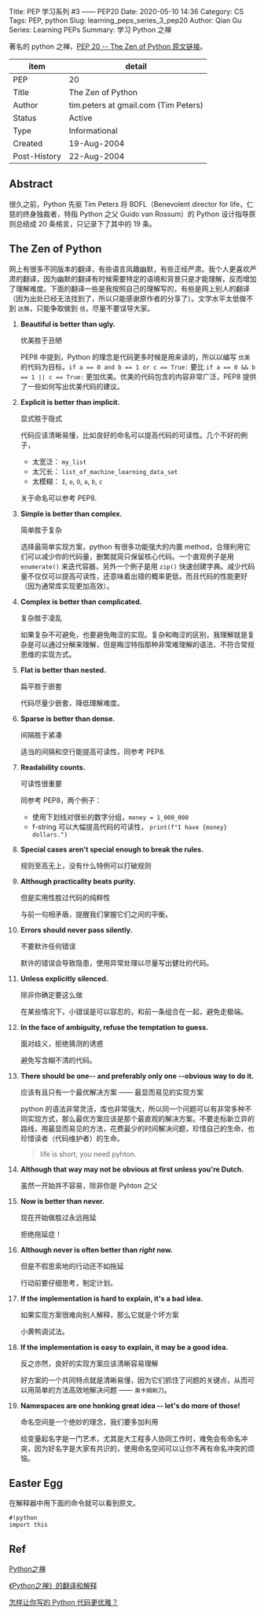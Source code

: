 Title: PEP 学习系列 #3 —— PEP20
Date: 2020-05-10 14:36
Category: CS
Tags: PEP, python
Slug: learning_peps_series_3_pep20
Author: Qian Gu
Series: Learning PEPs
Summary: 学习 Python 之禅

著名的 python 之禅，[PEP 20 -- The Zen of Python 原文链接][PEP20]。

[PEP20]: https://www.python.org/dev/peps/pep-0020/

| item | detail |
| ---- | ------ |
| PEP  |  20    |
| Title | The Zen of Python |
| Author | tim.peters at gmail.com (Tim Peters) |
| Status | Active |
| Type | Informational |
| Created | 19-Aug-2004 |
| Post-History | 22-Aug-2004 |

## Abstract

很久之前，Python 先驱 Tim Peters 将 BDFL（Benevolent director for life，仁慈的终身独裁者，特指 Python 之父 Guido van Rossum）的 Python 设计指导原则总结成 20 条格言，只记录下了其中的 19 条。

## The Zen of Python

网上有很多不同版本的翻译，有些语言风趣幽默，有些正经严肃。我个人更喜欢严肃的翻译，因为幽默的翻译有时候需要特定的语境和背景只是才能理解，反而增加了理解难度。下面的翻译一些是我按照自己的理解写的，有些是网上别人的翻译（因为出处已经无法找到了，所以只能感谢原作者的分享了）。文学水平太低做不到 `达雅`，只能争取做到 `信`，尽量不要误导大家。

1. **Beautiful is better than ugly.**

    优美胜于丑陋

    PEP8 中提到，Python 的理念是代码更多时候是用来读的，所以以编写 `优美` 的代码为目标，`if a == 0 and b == 1 or c == True:` 要比 `if a == 0 && b == 1 || c == True:` 更加优美。优美的代码包含的内容非常广泛，PEP8 提供了一些如何写出优美代码的建议。

2. **Explicit is better than implicit.**

    显式胜于隐式

    代码应该清晰易懂，比如良好的命名可以提高代码的可读性。几个不好的例子，

    + 太宽泛： `my_list`
    + 太冗长： `list_of_machine_learning_data_set`
    + 太模糊： `I`, `o`, `O`, `a`, `b`, `c`

    关于命名可以参考 PEP8.

3. **Simple is better than complex.**

    简单胜于复杂

    选择最简单实现方案，python 有很多功能强大的内置 method，合理利用它们可以减少你的代码量，删繁就简只保留核心代码。一个直观例子是用 `enumerate()` 来迭代容器，另外一个例子是用 `zip()` 快速创建字典。减少代码量不仅仅可以提高可读性，还意味着出错的概率更低，而且代码的性能更好（因为通常库实现更加高效）。

4. **Complex is better than complicated.**

    复杂胜于凌乱

    如果复杂不可避免，也要避免晦涩的实现。复杂和晦涩的区别，我理解就是复杂是可以通过分解来理解，但是晦涩特指那种非常难理解的语法、不符合常规思维的实现方式。

5. **Flat is better than nested.**

    扁平胜于嵌套

    代码尽量少嵌套，降低理解难度。

6. **Sparse is better than dense.**

    间隔胜于紧凑

    适当的间隔和空行能提高可读性，同参考 PEP8.

7. **Readability counts.**

    可读性很重要

    同参考 PEP8，两个例子：

    + 使用下划线对很长的数字分组，`money = 1_000_000`
    + f-string 可以大幅提高代码的可读性， `print(f"I have {money} dollars.")`

8. **Special cases aren't special enough to break the rules.**

    规则至高无上，没有什么特例可以打破规则


9. **Although practicality beats purity.**

    但是实用性胜过代码的纯粹性

    与前一句相矛盾，提醒我们掌握它们之间的平衡。

10. **Errors should never pass silently.**

    不要默许任何错误

    默许的错误会导致隐患，使用异常处理以尽量写出健壮的代码。

11. **Unless explicitly silenced.**

    除非你确定要这么做

    在某些情况下，小错误是可以容忍的，和前一条组合在一起，避免走极端。

12. **In the face of ambiguity, refuse the temptation to guess.**

    面对歧义，拒绝猜测的诱惑

    避免写含糊不清的代码。

13. **There should be one-- and preferably only one --obvious way to do it.**

    应该有且只有一个最优解决方案 —— 最显而易见的实现方案

    python 的语法非常灵活，库也非常强大，所以同一个问题可以有非常多种不同实现方式，那么最优方案应该是那个最直观的解决方案。不要走标新立异的路线，用最显而易见的方法，花费最少的时间解决问题，珍惜自己的生命，也珍惜读者（代码维护者）的生命。

    > life is short, you need pyhton.

14. **Although that way may not be obvious at first unless you're Dutch.**

    虽然一开始并不容易，除非你是 Pyhton 之父

15. **Now is better than never.**

    现在开始做胜过永远拖延

    拒绝拖延症！

16. **Although never is often better than *right* now.**

    但是不假思索地的行动还不如拖延

    行动前要仔细思考，制定计划。

17. **If the implementation is hard to explain, it's a bad idea.**

    如果实现方案很难向别人解释，那么它就是个坏方案

    小黄鸭调试法。

18. **If the implementation is easy to explain, it may be a good idea.**

    反之亦然，良好的实现方案应该清晰容易理解

    好方案的一个共同特点就是清晰易懂，因为它们抓住了问题的关键点，从而可以用简单的方法高效地解决问题 —— `奥卡姆剃刀`。

19. **Namespaces are one honking great idea -- let's do more of those!**

    命名空间是一个绝妙的理念，我们要多加利用

    给变量起名字是一门艺术，尤其是大工程多人协同工作时，难免会有命名冲突，因为好名字是大家有共识的，使用命名空间可以让你不再有命名冲突的烦恼。

## Easter Egg

在解释器中用下面的命令就可以看到原文。

```
#!python
import this
```

## Ref

[Python之禅](https://liuwynn.github.io/2019/04/24/Python%E4%B9%8B%E7%A6%85/)

[《Python之禅》的翻译和解释](https://blog.csdn.net/lanphaday/article/details/2151918)

[怎样让你写的 Python 代码更优雅？](https://www.infoq.cn/article/e5FEa0D6JFADgKkHVyuE)
